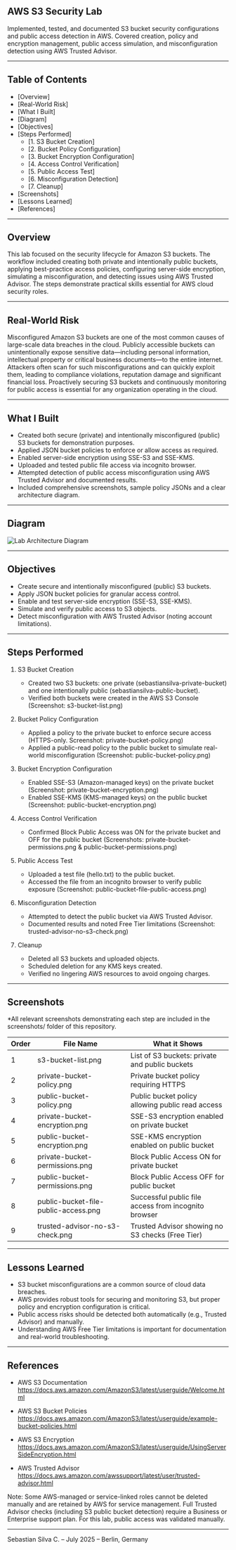 ## AWS S3 Security Lab

Implemented, tested, and documented S3 bucket security configurations and public access detection in AWS. Covered creation, policy and encryption management, public access simulation, and misconfiguration detection using AWS Trusted Advisor.

---

## Table of Contents

- [Overview]
- [Real-World Risk]
- [What I Built]
- [Diagram]
- [Objectives]
- [Steps Performed]
  - [1. S3 Bucket Creation]
  - [2. Bucket Policy Configuration]
  - [3. Bucket Encryption Configuration]
  - [4. Access Control Verification]
  - [5. Public Access Test]
  - [6. Misconfiguration Detection]
  - [7. Cleanup]
- [Screenshots]
- [Lessons Learned]
- [References]

---

## Overview

This lab focused on the security lifecycle for Amazon S3 buckets. The workflow included creating both private and intentionally public buckets, applying best-practice access policies, configuring server-side encryption, simulating a misconfiguration, and detecting issues using AWS Trusted Advisor. The steps demonstrate practical skills essential for AWS cloud security roles.

---

## Real-World Risk

Misconfigured Amazon S3 buckets are one of the most common causes of large-scale data breaches in the cloud. Publicly accessible buckets can unintentionally expose sensitive data—including personal information, intellectual property or critical business documents—to the entire internet. Attackers often scan for such misconfigurations and can quickly exploit them, leading to compliance violations, reputation damage and significant financial loss. Proactively securing S3 buckets and continuously monitoring for public access is essential for any organization operating in the cloud.

---

## What I Built

- Created both secure (private) and intentionally misconfigured (public) S3 buckets for demonstration purposes.
- Applied JSON bucket policies to enforce or allow access as required.
- Enabled server-side encryption using SSE-S3 and SSE-KMS.
- Uploaded and tested public file access via incognito browser.
- Attempted detection of public access misconfiguration using AWS Trusted Advisor and documented results.
- Included comprehensive screenshots, sample policy JSONs and a clear architecture diagram.

---

## Diagram

![Lab Architecture Diagram](diagram.png)

---

## Objectives

- Create secure and intentionally misconfigured (public) S3 buckets.
- Apply JSON bucket policies for granular access control.
- Enable and test server-side encryption (SSE-S3, SSE-KMS).
- Simulate and verify public access to S3 objects.
- Detect misconfiguration with AWS Trusted Advisor (noting account limitations).

---

## Steps Performed

1. S3 Bucket Creation
   - Created two S3 buckets: one private (sebastiansilva-private-bucket) and one intentionally public (sebastiansilva-public-bucket).
   - Verified both buckets were created in the AWS S3 Console (Screenshot: s3-bucket-list.png)

2. Bucket Policy Configuration
   - Applied a policy to the private bucket to enforce secure access (HTTPS-only. Screenshot: private-bucket-policy.png)
   - Applied a public-read policy to the public bucket to simulate real-world misconfiguration (Screenshot: public-bucket-policy.png)

3. Bucket Encryption Configuration
   - Enabled SSE-S3 (Amazon-managed keys) on the private bucket (Screenshot: private-bucket-encryption.png)
   - Enabled SSE-KMS (KMS-managed keys) on the public bucket (Screenshot: public-bucket-encryption.png)

4. Access Control Verification
   - Confirmed Block Public Access was ON for the private bucket and OFF for the public bucket (Screenshots: private-bucket-permissions.png & public-bucket-permissions.png)

5. Public Access Test
   - Uploaded a test file (hello.txt) to the public bucket.
   - Accessed the file from an incognito browser to verify public exposure (Screenshot: public-bucket-file-public-access.png)

6. Misconfiguration Detection
   - Attempted to detect the public bucket via AWS Trusted Advisor.
   - Documented results and noted Free Tier limitations (Screenshot: trusted-advisor-no-s3-check.png)

7. Cleanup
   - Deleted all S3 buckets and uploaded objects.
   - Scheduled deletion for any KMS keys created.
   - Verified no lingering AWS resources to avoid ongoing charges.
   
---

## Screenshots

*All relevant screenshots demonstrating each step are included in the screenshots/ folder of this repository.

| Order | File Name                            | What it Shows                                       |
|-------|--------------------------------------|-----------------------------------------------------|
| 1     | s3-bucket-list.png                   | List of S3 buckets: private and public buckets      |
| 2     | private-bucket-policy.png            | Private bucket policy requiring HTTPS               |
| 3     | public-bucket-policy.png             | Public bucket policy allowing public read access    |
| 4     | private-bucket-encryption.png        | SSE-S3 encryption enabled on private bucket         |
| 5     | public-bucket-encryption.png         | SSE-KMS encryption enabled on public bucket         |
| 6     | private-bucket-permissions.png       | Block Public Access ON for private bucket           |
| 7     | public-bucket-permissions.png        | Block Public Access OFF for public bucket           |
| 8     | public-bucket-file-public-access.png | Successful public file access from incognito browser|
| 9     | trusted-advisor-no-s3-check.png      | Trusted Advisor showing no S3 checks (Free Tier)    |

---

## Lessons Learned

- S3 bucket misconfigurations are a common source of cloud data breaches.
- AWS provides robust tools for securing and monitoring S3, but proper policy and encryption configuration is critical.
- Public access risks should be detected both automatically (e.g., Trusted Advisor) and manually.
- Understanding AWS Free Tier limitations is important for documentation and real-world troubleshooting.

---

## References

- AWS S3 Documentation
  https://docs.aws.amazon.com/AmazonS3/latest/userguide/Welcome.html

- AWS S3 Bucket Policies
  https://docs.aws.amazon.com/AmazonS3/latest/userguide/example-bucket-policies.html

- AWS S3 Encryption
  https://docs.aws.amazon.com/AmazonS3/latest/userguide/UsingServerSideEncryption.html

- AWS Trusted Advisor
  https://docs.aws.amazon.com/awssupport/latest/user/trusted-advisor.html

Note:
Some AWS-managed or service-linked roles cannot be deleted manually and are retained by AWS for service management. Full Trusted Advisor checks (including S3 public bucket detection) require a Business or Enterprise support plan. For this lab, public access was validated manually.

---

Sebastian Silva C. – July 2025 – Berlin, Germany
